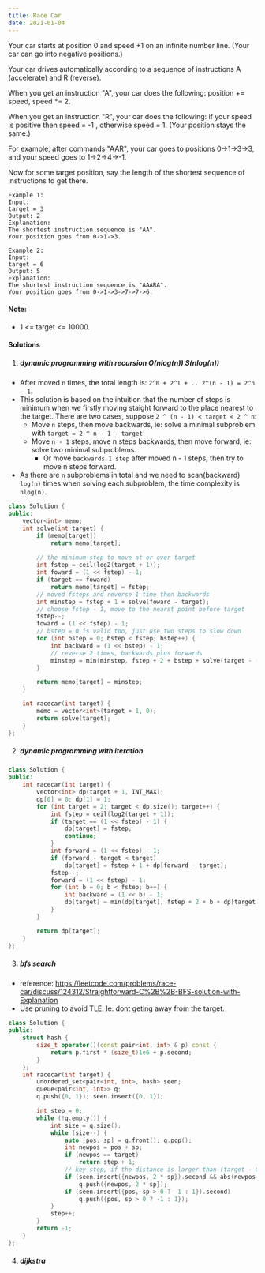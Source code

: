 ```yaml
---
title: Race Car
date: 2021-01-04
---
```

Your car starts at position 0 and speed +1 on an infinite number line.  (Your car can go into negative positions.)

Your car drives automatically according to a sequence of instructions A (accelerate) and R (reverse).

When you get an instruction "A", your car does the following: position += speed, speed *= 2.

When you get an instruction "R", your car does the following: if your speed is positive then speed = -1 , otherwise speed = 1.  (Your position stays the same.)

For example, after commands "AAR", your car goes to positions 0->1->3->3, and your speed goes to 1->2->4->-1.

Now for some target position, say the length of the shortest sequence of instructions to get there.

```
Example 1:
Input: 
target = 3
Output: 2
Explanation: 
The shortest instruction sequence is "AA".
Your position goes from 0->1->3.

Example 2:
Input: 
target = 6
Output: 5
Explanation: 
The shortest instruction sequence is "AAARA".
Your position goes from 0->1->3->7->7->6.
```

 

#### Note:

-    1 <= target <= 10000.


#### Solutions

1. ##### dynamic programming with recursion  O(nlog(n)) S(nlog(n))

- After moved `n` times, the total length is: `2^0 + 2^1 + .. 2^(n - 1) = 2^n - 1`.
- This solution is based on the intuition that the number of steps is minimum when we firstly moving staight forward to the place nearest to the target. There are two cases, suppose `2 ^ (n - 1) < target < 2 ^ n`:
    - Move `n` steps, then move backwards, ie: solve a minimal subproblem with `target = 2 ^ n - 1 - target`
    - Move `n - 1` steps, move n steps backwards, then move forward, ie: solve two minimal subproblems.
        -  Or move `backwards 1 step` after moved n - 1 steps, then try to move n steps forward.
- As there are `n` subproblems in total and we need to scan(backward) `log(n)` times when solving each subproblem, the time complexity is `nlog(n)`.

```cpp
class Solution {
public:
    vector<int> memo;
    int solve(int target) {
        if (memo[target])
            return memo[target];
        
        // the minimum step to move at or over target
        int fstep = ceil(log2(target + 1));
        int foward = (1 << fstep) - 1;
        if (target == foward)
            return memo[target] = fstep;
        // moved fsteps and reverse 1 time then backwards
        int minstep = fstep + 1 + solve(foward - target);
        // choose fstep - 1, move to the nearst point before target
        fstep--;
        foward = (1 << fstep) - 1;
        // bstep = 0 is valid too, just use two steps to slow down
        for (int bstep = 0; bstep < fstep; bstep++) {
            int backward = (1 << bstep) - 1;
            // reverse 2 times, backwards plus forwards
            minstep = min(minstep, fstep + 2 + bstep + solve(target - (foward - backward)));
        }

        return memo[target] = minstep;
    }

    int racecar(int target) {
        memo = vector<int>(target + 1, 0);
        return solve(target);
    }
};
```



2. ##### dynamic programming with iteration

```cpp
class Solution {
public:
    int racecar(int target) {
        vector<int> dp(target + 1, INT_MAX);
        dp[0] = 0; dp[1] = 1;
        for (int target = 2; target < dp.size(); target++) {
            int fstep = ceil(log2(target + 1));
            if (target == (1 << fstep) - 1) {
                dp[target] = fstep;
                continue;
            }
            int forward = (1 << fstep) - 1;
            if (forward - target < target)
                dp[target] = fstep + 1 + dp[forward - target];
            fstep--;
            forward = (1 << fstep) - 1;
            for (int b = 0; b < fstep; b++) {
                int backward = (1 << b) - 1;
                dp[target] = min(dp[target], fstep + 2 + b + dp[target - forward + backward]);
            }
        }

        return dp[target];
    }
};
```



3. ##### bfs search

- reference: https://leetcode.com/problems/race-car/discuss/124312/Straightforward-C%2B%2B-BFS-solution-with-Explanation
- Use pruning to avoid TLE. Ie. dont geting away from the target.

```cpp
class Solution {
public:
    struct hash {
        size_t operator()(const pair<int, int> & p) const {
            return p.first * (size_t)1e6 + p.second;
        }
    };
    int racecar(int target) {
        unordered_set<pair<int, int>, hash> seen;
        queue<pair<int, int>> q;
        q.push({0, 1}); seen.insert({0, 1});

        int step = 0;
        while (!q.empty()) {
            int size = q.size();
            while (size--) {
                auto [pos, sp] = q.front(); q.pop();
                int newpos = pos + sp;
                if (newpos == target)
                    return step + 1;
                // key step, if the distance is larger than (target - 0), skip
                if (seen.insert({newpos, 2 * sp}).second && abs(newpos - target) < target)
                    q.push({newpos, 2 * sp});
                if (seen.insert({pos, sp > 0 ? -1 : 1}).second)
                    q.push({pos, sp > 0 ? -1 : 1});
            }
            step++;
        }
        return -1;
    }
};
```


4. ##### dijkstra


